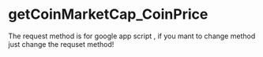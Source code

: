 # getCoinMarketCap_CoinPrice
The request method is for google app script , if you mant to change method just change the requset method!
